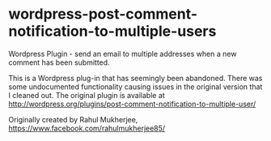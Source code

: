 wordpress-post-comment-notification-to-multiple-users
=====================================================

Wordpress Plugin - send an email to multiple addresses when a new comment has been submitted.

This is a Wordpress plug-in that has seemingly been abandoned.  There was some undocumented functionality causing issues in the original version that I cleaned out.  The original plugin is available at http://wordpress.org/plugins/post-comment-notification-to-multiple-user/ 

Originally created by Rahul Mukherjee, https://www.facebook.com/rahulmukherjee85/
